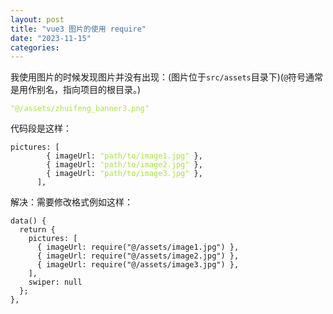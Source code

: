 ```yaml
---
layout: post
title: "vue3 图片的使用 require"
date: "2023-11-15"
categories: 
---
```

<p>我使用图片的时候发现图片并没有出现：(图片位于<code>src/assets</code>目录下)(<code>@</code>符号通常是用作别名，指向项目的根目录。)</p>

<pre>
<code><span style="color:#abe338">&quot;@/assets/zhuifeng_banner3.png&quot;</span></code></pre>

<p>代码段是这样：</p>

<pre>
<code>pictures: [
        { imageUrl: <span style="color:#abe338">&quot;path/to/image1.jpg&quot;</span> },
        { imageUrl: <span style="color:#abe338">&quot;path/to/image2.jpg&quot;</span> },
        { imageUrl: <span style="color:#abe338">&quot;path/to/image3.jpg&quot;</span> },
      ],</code></pre>

<p>解决：需要修改格式例如这样：</p>

<pre>
<code>data() {
  return {
    pictures: [
      { imageUrl: require(&quot;@/assets/image1.jpg&quot;) },
      { imageUrl: require(&quot;@/assets/image2.jpg&quot;) },
      { imageUrl: require(&quot;@/assets/image3.jpg&quot;) },
    ],
    swiper: null
  };
},</code></pre>

